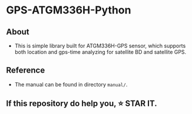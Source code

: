 # GPS-ATGM336H-Python

## About

- This is simple library built for ATGM336H-GPS sensor, which supports both location and gps-time analyzing for satellite BD and satellite GPS.

## Reference
 - The manual can be found in directory `manual/`.

## If this repository do help you, :star: STAR IT. 
